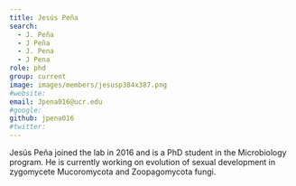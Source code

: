```yaml
---
title: Jesús Peña
search:
  - J. Peña
  - J Peña
  - J. Pena
  - J Pena
role: phd
group: current
image: images/members/jesusp384x387.png
#website: 
email: Jpena016@ucr.edu 
#google: 
github: jpena016
#twitter: 
---
```

Jesús Peña joined the lab in 2016 and is a PhD student in the Microbiology program. He is currently working on evolution of sexual development in zygomycete Mucoromycota and Zoopagomycota fungi.
